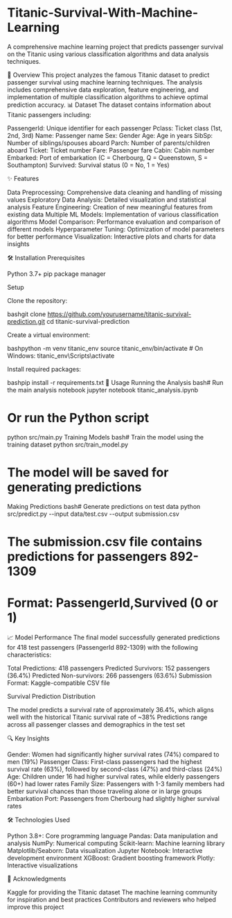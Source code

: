 # Titanic-Survival-With-Machine-Learning
A comprehensive machine learning project that predicts passenger survival on the Titanic using various classification algorithms and data analysis techniques.

🚢 Overview
This project analyzes the famous Titanic dataset to predict passenger survival using machine learning techniques. The analysis includes comprehensive data exploration, feature engineering, and implementation of multiple classification algorithms to achieve optimal prediction accuracy.
📊 Dataset
The dataset contains information about Titanic passengers including:

PassengerId: Unique identifier for each passenger
Pclass: Ticket class (1st, 2nd, 3rd)
Name: Passenger name
Sex: Gender
Age: Age in years
SibSp: Number of siblings/spouses aboard
Parch: Number of parents/children aboard
Ticket: Ticket number
Fare: Passenger fare
Cabin: Cabin number
Embarked: Port of embarkation (C = Cherbourg, Q = Queenstown, S = Southampton)
Survived: Survival status (0 = No, 1 = Yes)

✨ Features

Data Preprocessing: Comprehensive data cleaning and handling of missing values
Exploratory Data Analysis: Detailed visualization and statistical analysis
Feature Engineering: Creation of new meaningful features from existing data
Multiple ML Models: Implementation of various classification algorithms
Model Comparison: Performance evaluation and comparison of different models
Hyperparameter Tuning: Optimization of model parameters for better performance
Visualization: Interactive plots and charts for data insights

🛠️ Installation
Prerequisites

Python 3.7+
pip package manager

Setup

Clone the repository:

bashgit clone https://github.com/yourusername/titanic-survival-prediction.git
cd titanic-survival-prediction

Create a virtual environment:

bashpython -m venv titanic_env
source titanic_env/bin/activate  # On Windows: titanic_env\Scripts\activate

Install required packages:

bashpip install -r requirements.txt
🚀 Usage
Running the Analysis
bash# Run the main analysis notebook
jupyter notebook titanic_analysis.ipynb

# Or run the Python script
python src/main.py
Training Models
bash# Train the model using the training dataset
python src/train_model.py

# The model will be saved for generating predictions
Making Predictions
bash# Generate predictions on test data
python src/predict.py --input data/test.csv --output submission.csv

# The submission.csv file contains predictions for passengers 892-1309
# Format: PassengerId,Survived (0 or 1)
📈 Model Performance
The final model successfully generated predictions for 418 test passengers (PassengerId 892-1309) with the following characteristics:

Total Predictions: 418 passengers
Predicted Survivors: 152 passengers (36.4%)
Predicted Non-survivors: 266 passengers (63.6%)
Submission Format: Kaggle-compatible CSV file

Survival Prediction Distribution

The model predicts a survival rate of approximately 36.4%, which aligns well with the historical Titanic survival rate of ~38%
Predictions range across all passenger classes and demographics in the test set

🔍 Key Insights

Gender: Women had significantly higher survival rates (74%) compared to men (19%)
Passenger Class: First-class passengers had the highest survival rate (63%), followed by second-class (47%) and third-class (24%)
Age: Children under 16 had higher survival rates, while elderly passengers (60+) had lower rates
Family Size: Passengers with 1-3 family members had better survival chances than those traveling alone or in large groups
Embarkation Port: Passengers from Cherbourg had slightly higher survival rates

🛠️ Technologies Used

Python 3.8+: Core programming language
Pandas: Data manipulation and analysis
NumPy: Numerical computing
Scikit-learn: Machine learning library
Matplotlib/Seaborn: Data visualization
Jupyter Notebook: Interactive development environment
XGBoost: Gradient boosting framework
Plotly: Interactive visualizations

🙏 Acknowledgments

Kaggle for providing the Titanic dataset
The machine learning community for inspiration and best practices
Contributors and reviewers who helped improve this project
